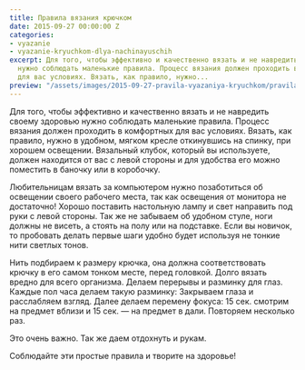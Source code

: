 ```yaml
---
title: Правила вязания крючком
date: 2015-09-27 00:00:00 Z
categories:
- vyazanie
- vyazanie-kryuchkom-dlya-nachinayuschih
excerpt: Для того, чтобы эффективно и качественно вязать и не навредить своему здоровью
  нужно соблюдать маленькие правила. Процесс вязания должен проходить в комфортных
  для вас условиях. Вязать, как правило, нужно...
preview: "/assets/images/2015-09-27-pravila-vyazaniya-kryuchkom/pravila-vyazaniya-kryuchkom-preview.jpg"
---
```


Для того, чтобы эффективно и качественно вязать и не навредить своему здоровью нужно соблюдать маленькие правила. Процесс вязания должен проходить в комфортных для вас условиях. Вязать, как правило, нужно в удобном, мягком кресле откинувшись на спинку, при хорошем освещении. Вязальный клубок, который вы используете, должен находится от вас с левой стороны и для удобства его можно поместить в баночку или в коробочку.

Любительницам вязать за компьютером нужно позаботиться об освещении своего рабочего места, так как освещения от монитора не достаточно! Хорошо поставить настольную лампу и свет направить под руки с левой стороны. Так же не забываем об удобном стуле, ноги должны не висеть, а стоять на полу или на подставке. Если вы новичок, то пробовать делать первые шаги удобно будет используя не тонкие нити светлых тонов.

Нить подбираем к размеру крючка, она должна соответствовать крючку в его самом тонком месте, перед головкой. Долго вязать вредно для всего организма. Делаем перерывы и разминку для глаз. Каждые пол часа делаем такую разминку:
Закрываем глаза и расслабляем взгляд. Далее делаем перемену фокуса: 15 сек. смотрим на предмет вблизи и 15 сек. — на предмет в дали. Повторяем несколько раз.

Это очень важно. Так же даем отдохнуть и рукам.

Соблюдайте эти простые правила и творите на здоровье!
